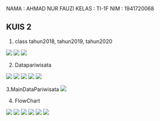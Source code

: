 NAMA : AHMAD NUR FAUZI
KELAS : TI-1F
NIM : 1941720068

## KUIS 2 ##

1. class tahun2018, tahun2019, tahun2020
<img src = 2018.png>
<img src = 2019.png>
<img src = 2020.png>

2. Datapariwisata
<img src = DataPariwisata.png>
<img src = datPariwisata1.png>
<img src = datPariwisata2.png>
<img src = datPariwisata3.png>
<img src = datPariwisata4.png>

3.MainDataPariwisata
<img src = Maindata.png>


4. FlowChart
<img src = addfirst.png>
<img src = addLast.png>
<img src = clear.png>
<img src = datpariwisata.png>
<img src = empty.png>
<img src = print.png>